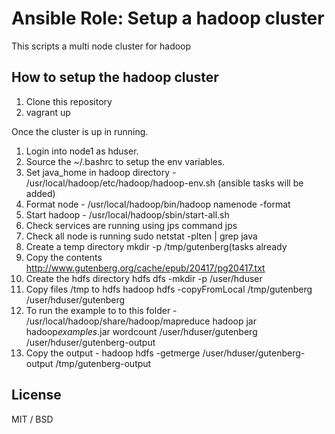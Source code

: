 # Ansible Role: Setup a hadoop cluster

This scripts a multi node cluster for hadoop

## How to setup the hadoop cluster

1. Clone this repository
2. vagrant up

Once the cluster is up in running.
1. Login into node1 as hduser.
2. Source the ~/.bashrc to setup the env variables.
3. Set java_home in hadoop directory - /usr/local/hadoop/etc/hadoop/hadoop-env.sh (ansible tasks will be added)
4. Format node - /usr/local/hadoop/bin/hadoop namenode -format
5. Start hadoop	- /usr/local/hadoop/sbin/start-all.sh
6. Check services are running using jps command	jps
7. Check all node is running	sudo netstat -plten | grep java
8. Create a temp directory	mkdir -p /tmp/gutenberg(tasks already 
9. Copy the contents	http://www.gutenberg.org/cache/epub/20417/pg20417.txt
10. Create the hdfs directory	hdfs dfs -mkdir -p /user/hduser
11. Copy files /tmp to hdfs	hadoop hdfs -copyFromLocal /tmp/gutenberg /user/hduser/gutenberg
12. To run the example to to this folder - /usr/local/hadoop/share/hadoop/mapreduce	hadoop jar hadoop*examples*.jar wordcount /user/hduser/gutenberg /user/hduser/gutenberg-output
13. Copy the output - hadoop hdfs -getmerge /user/hduser/gutenberg-output /tmp/gutenberg-output


## License

MIT / BSD


